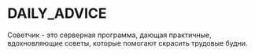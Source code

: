 # DAILY_ADVICE
Советчик - это серверная программа, дающая практичные, вдохновляющие советы, которые помогают скрасить трудовые будни.
